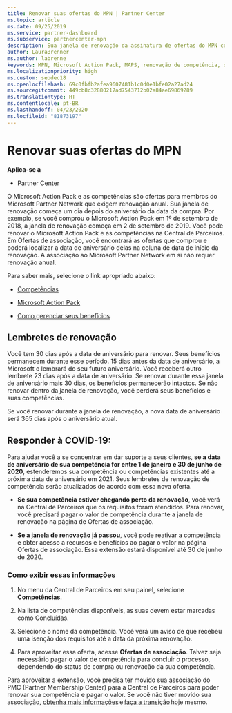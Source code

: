 ```yaml
---
title: Renovar suas ofertas do MPN | Partner Center
ms.topic: article
ms.date: 09/25/2019
ms.service: partner-dashboard
ms.subservice: partnercenter-mpn
description: Sua janela de renovação da assinatura de ofertas do MPN começa no aniversário da data da compra, mais um dia.
author: LauraBrenner
ms.author: labrenne
keywords: MPN, Microsoft Action Pack, MAPS, renovação de competência, data de renovação
ms.localizationpriority: high
ms.custom: seodec18
ms.openlocfilehash: 69c0fbfb2afea9607481b1c0d0e1bfe02a27ad24
ms.sourcegitcommit: 449cb8c32880217ad7543712b02a84ae69869289
ms.translationtype: HT
ms.contentlocale: pt-BR
ms.lasthandoff: 04/23/2020
ms.locfileid: "81873197"
---
```

# <a name="renew-your-mpn-offers"></a>Renovar suas ofertas do MPN

**Aplica-se a**

- Partner Center

O Microsoft Action Pack e as competências são ofertas para membros do Microsoft Partner Network que exigem renovação anual. Sua janela de renovação começa um dia depois do aniversário da data da compra. Por exemplo, se você comprou o Microsoft Action Pack em 1º de setembro de 2018, a janela de renovação começa em 2 de setembro de 2019. Você pode renovar o Microsoft Action Pack e as competências na Central de Parceiros. Em Ofertas de associação, você encontrará as ofertas que comprou e poderá localizar a data de aniversário delas na coluna de data de início da renovação. A associação ao Microsoft Partner Network em si não requer renovação anual. 

Para saber mais, selecione o link apropriado abaixo: 

-    [Competências](learn-about-competencies.md)
    
-    [Microsoft Action Pack](mpn-get-action-pack.md)

-    [Como gerenciar seus benefícios](manage-your-partner-network-benefits.md)

## <a name="renewal-reminders"></a>Lembretes de renovação 

Você tem 30 dias após a data de aniversário para renovar. Seus benefícios permanecem durante esse período. 15 dias antes da data de aniversário, a Microsoft o lembrará do seu futuro aniversário. Você receberá outro lembrete 23 dias após a data de aniversário. Se renovar durante essa janela de aniversário mais 30 dias, os benefícios permanecerão intactos. Se não renovar dentro da janela de renovação, você perderá seus benefícios e suas competências. 

Se você renovar durante a janela de renovação, a nova data de aniversário será 365 dias após o aniversário atual. 

## <a name="responding-to-covid-19"></a>Responder à COVID-19: 

Para ajudar você a se concentrar em dar suporte a seus clientes, **se a data de aniversário de sua competência for entre 1 de janeiro e 30 de junho de 2020**, estenderemos sua competência ou competências existentes até a próxima data de aniversário em 2021. Seus lembretes de renovação de competência serão atualizados de acordo com essa nova oferta. 

-    **Se sua competência estiver chegando perto da renovação**, você verá na Central de Parceiros que os requisitos foram atendidos. Para renovar, você precisará pagar o valor de competência durante a janela de renovação na página de Ofertas de associação. 

-    **Se a janela de renovação já passou**, você pode reativar a competência e obter acesso a recursos e benefícios ao pagar o valor na página Ofertas de associação. Essa extensão estará disponível até 30 de junho de 2020.   

### <a name="how-to-view-this-information"></a>Como exibir essas informações

1.    No menu da Central de Parceiros em seu painel, selecione **Competências**.  

2.    Na lista de competências disponíveis, as suas devem estar marcadas como Concluídas.  

3.    Selecione o nome da competência. Você verá um aviso de que recebeu uma isenção dos requisitos até a data da próxima renovação.   

4.    Para aproveitar essa oferta, acesse **Ofertas de associação**. Talvez seja necessário pagar o valor de competência para concluir o processo, dependendo do status de compra ou renovação da sua competência. 

Para aproveitar a extensão, você precisa ter movido sua associação do PMC (Partner Membership Center) para a Central de Parceiros para poder renovar sua competência e pagar o valor. Se você não tiver movido sua associação, [obtenha mais informações](prepare-pmc-pc-migration.md) e [faça a transição](https://partners.microsoft.com/partnerprogram/Welcome.aspx) hoje mesmo.  
